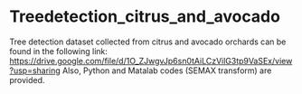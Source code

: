 # Treedetection_citrus_and_avocado
Tree detection dataset collected from citrus and avocado orchards can be found in the following link:
https://drive.google.com/file/d/1O_ZJwgvJp6sn0tAiLCzVilG3tp9VaSEx/view?usp=sharing
Also, Python and Matalab codes (SEMAX transform) are provided.
